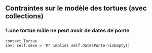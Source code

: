 ## Contraintes sur le modèle des tortues (avec collections)

### 1.une tortue mâle ne peut avoir de dates de ponte

```ocl
context Tortue
inv: self.sexe = 'M' implies self.datesPonte->isEmpty()
```
